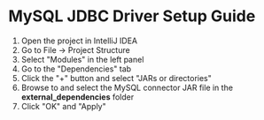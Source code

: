 # MySQL JDBC Driver Setup Guide

1. Open the project in IntelliJ IDEA
2. Go to File → Project Structure
3. Select "Modules" in the left panel
4. Go to the "Dependencies" tab
5. Click the "+" button and select "JARs or directories"
6. Browse to and select the MySQL connector JAR file in the **external_dependencies** folder
7. Click "OK" and "Apply"
